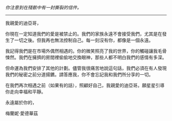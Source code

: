 _你注意到在殘骸中有一封撕裂的信件。_

---

我親愛的迪亞哥，

你現在一定知道我們的愛是被禁止的。我們的家族永遠不會接受我們，尤其是在發生了一切之後。但我再也無法控制自己。每一刻沒有你，都像是一個永遠。

我記得我們是在市場外偶然相遇的。你的微笑照亮了我的世界，你的觸碰讓我毛骨悚然。我們在擁擠的房間裡偷偷地交換眼神，那些人都不明白我們的感情有多深。

但命運為我們安排了其他的計劃。儘管我很痛苦地說這句話，我們必須在有人發現我們的秘密之前分道揚鑣。請答應我，你不會忘記我和我們所分享的一切。

在我們再次相遇之前（如果有的話），照顧好自己，我親愛的迪亞哥。願星星引導你走向幸福和平靜。

永遠屬於你的，

梅蘭妮·愛德華茲
